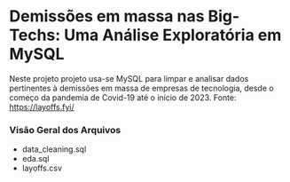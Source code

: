 # Demissões em massa nas Big-Techs: Uma Análise Exploratória em MySQL
Neste projeto projeto usa-se MySQL para limpar e analisar dados pertinentes à demissões em massa de empresas de tecnologia, desde o começo da pandemia de Covid-19 até o início de 2023. Fonte: https://layoffs.fyi/

### Visão Geral dos Arquivos
* data_cleaning.sql
* eda.sql
* layoffs.csv
